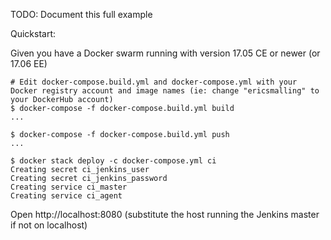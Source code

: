 TODO: Document this full example

Quickstart:

Given you have a Docker swarm running with version 17.05 CE or newer (or 17.06 EE)
```
# Edit docker-compose.build.yml and docker-compose.yml with your Docker registry account and image names (ie: change "ericsmalling" to your DockerHub account)
$ docker-compose -f docker-compose.build.yml build
...

$ docker-compose -f docker-compose.build.yml push
...

$ docker stack deploy -c docker-compose.yml ci
Creating secret ci_jenkins_user
Creating secret ci_jenkins_password
Creating service ci_master
Creating service ci_agent
```
Open http://localhost:8080 (substitute the host running the Jenkins master if not on localhost)

